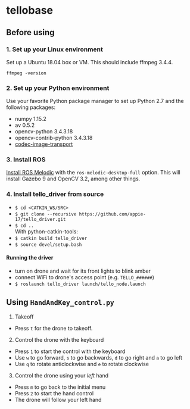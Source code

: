 # tellobase
## Before using

### 1. Set up your Linux environment

Set up a Ubuntu 18.04 box or VM. This should include ffmpeg 3.4.4.
~~~
ffmpeg -version
~~~

### 2. Set up your Python environment

Use your favorite Python package manager to set up Python 2.7 and the following packages:

* numpy 1.15.2
* av 0.5.2
* opencv-python 3.4.3.18
* opencv-contrib-python 3.4.3.18
* [codec-image-transport](https://github.com/yoshito-n-students/codec_image_transport.git)


### 3. Install ROS

[Install ROS Melodic](http://wiki.ros.org/Installation/Ubuntu) with the `ros-melodic-desktop-full` option.
This will install Gazebo 9 and OpenCV 3.2, among other things.

### 4. Install tello_driver from source

* ```$ cd <CATKIN_WS/SRC>```
* ```$ git clone --recursive https://github.com/appie-17/tello_driver.git```
* ```$ cd ..```  
With python-catkin-tools:
* ```$ catkin build tello_driver```
* ```$ source devel/setup.bash```



#### Running the driver

* turn on drone and wait for its front lights to blink amber
* connect WiFi to drone's access point (e.g. `TELLO_######`)
* `$ roslaunch tello_driver launch/tello_node.launch`


## Using ```HandAndKey_control.py```

1. Takeoff
- Press ```t``` for the drone to takeoff.
2. Control the drone with the keyboard
- Press ```1``` to start the control with the keyboard
- Use ```w``` to go forward, ```s``` to go backwards, ```d``` to go right and ```a``` to go left
- Use ```q``` to rotate anticlockwise and ```e``` to rotate clockwise
3. Control the drone using your *left* hand
- Press ```m``` to go back to the initial menu
- Press ```2``` to start the hand control
- The drone will follow your left hand


